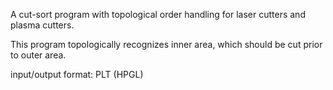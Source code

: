 A cut-sort program with topological order handling for laser cutters and plasma cutters.

This program topologically recognizes inner area, which should be cut prior to outer area.

input/output format: PLT (HPGL) 
